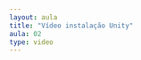 ```yaml
---
layout: aula
title: "Vídeo instalação Unity"
aula: 02
type: video
---
```


<!-- //TODO: Achar uma forma de usar embed com one drive ou hospedar em outro lugar

# h1

## h2

### h3

#### h4

##### h5

###### h6

- lista
- nao
- numerada

1. lista
1. numerada

{:data-filename="teste.cs"}
```csharp
void Update(){
    Debug.log("Teste");
}
```

{:.dica}
Lorem ipsum dolor sit amet

{:.aviso}
Lorem ipsum dolor sit amet

{:.alerta}
Lorem ipsum dolor sit amet

{:.citacao data-name="Alan Turing"}
Lorem ipsum dolor sit amet
 -->